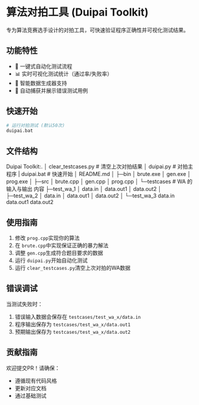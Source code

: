 # 算法对拍工具 (Duipai Toolkit)

专为算法竞赛选手设计的对拍工具，可快速验证程序正确性并可视化测试结果。

## 功能特性

- 🚀 一键式自动化测试流程
- 📊 实时可视化测试统计（通过率/失败率）
- 🧪 智能数据生成器支持
- 🐛 自动捕获并展示错误测试用例

## 快速开始

```bash
# 运行对拍测试 (默认50次)
duipai.bat
```

## 文件结构

Duipai Toolkit:.
│  clear_testcases.py  # 清空上次对拍结果
│  duipai.py   # 对拍主程序
|  duipai.bat  # 快速开始
│  README.md
│
├─bin
│      brute.exe
│      gen.exe
│      prog.exe
│
├─src
│      brute.cpp
│      gen.cpp
│      prog.cpp
│
└─testcases              # WA 的 输入与输出 内容
    ├─test_wa_1
    │      data.in
    │      data.out1
    │      data.out2
    │
    ├─test_wa_2
    │      data.in
    │      data.out1
    │      data.out2
    │
    └─test_wa_3
            data.in
            data.out1
            data.out2

## 使用指南

1. 修改 `prog.cpp`实现你的算法
2. 在 `brute.cpp`中实现保证正确的暴力解法
3. 调整 `gen.cpp`生成符合题目要求的数据
4. 运行 `duipai.py`开始自动化测试
5. 运行 `clear_testcases.py`清空上次对拍的WA数据

## 错误调试

当测试失败时：

1. 错误输入数据会保存在 `testcases/test_wa_x/data.in`
2. 程序输出保存为 `testcases/test_wa_x/data.out1`
3. 预期输出保存为 `testcases/test_wa_x/data.out2`

## 贡献指南

欢迎提交PR！请确保：

- 遵循现有代码风格
- 更新对应文档
- 通过基础测试
